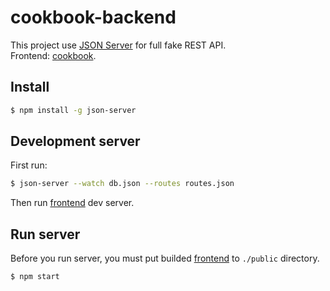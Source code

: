 # cookbook-backend

This project use [JSON Server](https://github.com/typicode/json-server) for full fake REST API.  
Frontend: [cookbook](https://github.com/mkozina/cookbook).

## Install

```bash
$ npm install -g json-server
```

## Development server

First run:

```bash
$ json-server --watch db.json --routes routes.json
```

Then run [frontend](https://github.com/mkozina/cookbook) dev server.

## Run server

Before you run server, you must put builded [frontend](https://github.com/mkozina/cookbook) to `./public` directory.

```bash
$ npm start
```
